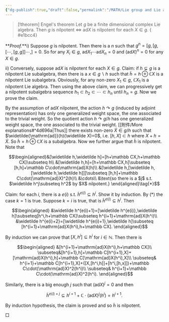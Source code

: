 ```yaml
---
{"dg-publish":true,"draft":false,"permalink":"/MATH/Lie group and Lie algebra/Nodes/2.2 Engel's theorem/","dgPassFrontmatter":true}
---
```



> [!theorem] Engel's theorem
> Let $g$ be a finite dimensional complex Lie algebra. Then $g$ is nilpotent $\iff$ $\mathrm{ad}X$ is nilpotent for each $X\in g$.
{ #e1bcc4}


**_Proof._**i) Suppose $g$ is nilpotent. Then there is a $n$ such that $g^n=[g,[g,[\cdots,[g,g]]\cdots,]=0$. So for any $X_i\in g$, $\mathrm{ad}X_1\cdots\mathrm{ad}X_n=0$ and $(\mathrm{ad}X)^n=0$ for any $X\in g$.

ii) Conversely, suppose $\mathrm{ad}X$ is nilpotent for each $X\in g$. Claim: if $h\subsetneq g$ is a nilpotent Lie subalgebra, then there is a $x\in g\backslash h$ such that $\tilde h=h\oplus \mathbb CX$ is a nilpotent Lie subalgebra. Obviously, for any non-zero $X_1\in g$, $\mathbb CX_1$ is a nilpotent Lie algebra. Then using the above claim, we can progressively get a nilpotent subalgebra sequence $h_1\subset h_2\subset\cdots\subset h_n$ until $h_n=g$. Now we prove the claim.

By the assumption of $\mathrm{ad}X$ nilpotent, the action $h\curvearrowright g$ (induced by adjoint representation) has only one generalized weight space, the one associated to the trivial weight. So the quotient action $h\curvearrowright g/h$ has one generalized weight space, the one associated to the trivial weight. [[附件/More explanations#^4d696a\|Thus]] there exists non-zero $\widetilde X\in g/h$ such that $\widetilde{\mathrm{ad}}(h)(\widetilde X)=0$, i.e. $[h,X]\subset h$ where $X+h=\tilde X$. So $\widetilde h=h\oplus\mathbb CX$ is a subalgebra. Now we further argue that $\widetilde h$ is nilpotent. Note that 

$$\begin{aligned}&[\widetilde h,\widetilde h]=[h+\mathbb CX,h+\mathbb CX]\subseteq h\\
&[\widetilde h,h]=[h+\mathbb CX,h]\subseteq [h,h]+\mathbb C\cdot\mathrm{ad}X(h)\\
&[\widetilde h,[\widetilde h,[\widetilde h,\widetilde h]]]\subseteq [h,h]+\mathbb C\cdot(\mathrm{ad}X)^2(h)\\
&\cdots\\
&\text{so there is a $j$ s.t. $\widetilde h^j\subseteq h^2$ by $X$ nilpotent.}
\end{aligned}\tag{*}$$

Claim: for each $i$, there is a $e(i)$ s.t. $\widetilde h^{e(i)}\subseteq h^i$. Show it by induction. By $(*)$ the case $k=1$ is true. Suppose $k=i$ is true, that is $\widetilde h^{e(i)}\subseteq h^i$. Then

$$\begin{aligned}
&\widetilde h^{e(i)+1}=[\widetilde h^{e(i)},\widetilde h]\subseteq[h^i,h+\mathbb CX]\subseteq h^{i+1}+\mathrm{ad}X(h^i)\\
&\widetilde h^{e(i)+2}=[\widetilde h^{e(i)+1},\widetilde h]\subseteq [h^{i+1}+\mathrm{ad}X(h^i),h+\mathbb CX]. 
\end{aligned}$$

By induction we can prove that $[X,h^i]\subseteq h^i$ for $i\in \mathbb{N}$. Then there is

$$\begin{aligned}
&[h^{i+1}+\mathrm{ad}X(h^i),h+\mathbb CX]\\
\subseteq&[h^{i+1},h]+\mathbb C[h^{i+1},X]+[\mathrm{ad}X(h^i),h]+\mathbb C[\mathrm{ad}X(h^i),X]\\
\subseteq& h^{i+1}+\mathbb C[h^{i+1},X]+([X,[h^i,h]]+[h^i,[h,x]])+\mathbb C\cdot(\mathrm{ad}X)^2(h^i)\\
\subseteq& h^{i+1}+\mathbb C\cdot(\mathrm{ad}X)^2(h^i).
\end{aligned}$$

Similarly, there is a big enough $j$ such that $(\mathrm{ad}X)^j=0$ and then

$$\widetilde h^{e(i)+j}\subseteq h^{i+1}+\mathbb C\cdot(\mathrm{ad}X)^j(h^i)=h^{i+1}.$$

By induction hypothesis, the claim is proved and so $\widetilde h$ is nilpotent.
<p align="left">□</p>